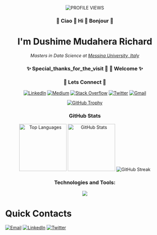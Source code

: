 <p align="center">
  <img src="https://komarev.com/ghpvc/?username=richarddushime&style=for-the-badge" alt="PROFILE VIEWS" />
</p>
<h3 align="center">👋 Ciao 👋 Hi 👋 Bonjour 👋 </h3>
<h1 align="center">I'm Dushime Mudahera Richard </h1>
<p align="center">
 <em>Masters in Data Science at <a href="https://www.unime.it/"> Messina University, Italy</a></em>
</p>
<h3 align="center"> ✨ Special_thanks_for_the_visit 🌱 🌱 Welcome ✨ </h2>
<h3 align="center">👯 Lets Connect 👯</h3>
<p align="center">
  <a href="https://www.linkedin.com/in/richard-dushime/" target="_blank"><img src="https://img.shields.io/badge/LinkedIn-%230077B5.svg?logo=linkedin&logoColor=white" alt="LinkedIn"></a>
  <a href="https://medium.com/@richarddushime" target="_blank"><img src="https://img.shields.io/badge/Medium-12100E?logo=medium&logoColor=white" alt="Medium"></a>
  <a href="https://stackoverflow.com/users/13416690" target="_blank"><img src="https://img.shields.io/badge/-Stackoverflow-FE7A16?logo=stack-overflow&logoColor=white" alt="Stack Overflow"></a>
  <a href="https://x.com/RichardDushime" target="_blank"><img src="https://img.shields.io/badge/Twitter-%231DA1F2.svg?logo=Twitter&logoColor=white" alt="Twitter"></a>
  <a href="mailto://mudaherarich@gmail.com" target="_blank"><img src="https://img.shields.io/badge/-Gmail-EA4335?style=flat-square&logo=Gmail&logoColor=white&color=blue" alt="Gmail"></a>
</p>

<p align="center">
  <a href="https://github-profile-trophy.vercel.app/?username=richarddushime&theme=darkhub" target="_blank">
    <img src="https://github-profile-trophy.vercel.app/?username=richarddushime&theme=darkhub" alt="GitHub Trophy">
  </a>
</p>
<h3 align="center">GitHub Stats</h3>
<div align="center">
  <img src="https://github-readme-stats-alpha-rouge-64.vercel.app/api/top-langs?username=richarddushime&show_icons=true&locale=en&layout=compact&theme=gotham" alt="Top Languages" height="150" />
  <img src="https://github-readme-stats-alpha-rouge-64.vercel.app/api?username=richarddushime&show_icons=true&locale=en&theme=tokyonight" alt="GitHub Stats" height="150" />
   <img src="https://github-readme-streak-stats-rho-six.vercel.app?user=richarddushime&theme=transparent" alt="GitHub Streak" />
</div>

<h3 align="center">Technologies and Tools:</h3>
<p align="center">
  <a href="https://skillicons.dev">
    <img src="https://skillicons.dev/icons?i=git,github,githubactions,gitlab,bitbucket,python,django,flask,rust,php,r,html,htmx,netlify,vuejs,postgresql,mysql,mongodb,docker,linux,vim,atom,idea,postman,vscode,bootstrap,kali,powershell,stackoverflow,wordpress" />
  </a>
</p>

#  Quick Contacts

<p align="left">
  <a href="mailto:mudaherarich@gmail.com"><img src="https://img.shields.io/badge/Email-D14836?style=for-the-badge&logo=gmail&logoColor=white" alt="Email"></a>
  <a href="https://www.linkedin.com/in/richard-dushime/"><img src="https://img.shields.io/badge/LinkedIn-0077B5?style=for-the-badge&logo=linkedin&logoColor=white" alt="LinkedIn"></a>
  <a href="https://x.com/RichardDushime"><img src="https://img.shields.io/badge/Twitter-1DA1F2?style=for-the-badge&logo=twitter&logoColor=white" alt="Twitter"></a>
</p>
